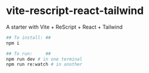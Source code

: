 # vite-rescript-react-tailwind
A starter with Vite + ReScript + React + Tailwind

```sh
## To install: ##
npm i

## To run:     ##
npm run dev # in one terminal
npm run re:watch # in another
```
